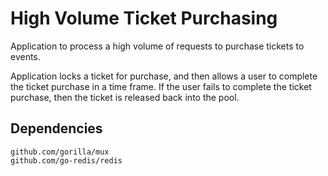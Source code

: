 # High Volume Ticket Purchasing

Application to process a high volume of requests to purchase tickets to events.

Application locks a ticket for purchase, and then allows a user to complete the ticket purchase in a time frame. If the user fails to complete the ticket purchase, then the ticket is released back into the pool.

## Dependencies

    github.com/gorilla/mux
    github.com/go-redis/redis

